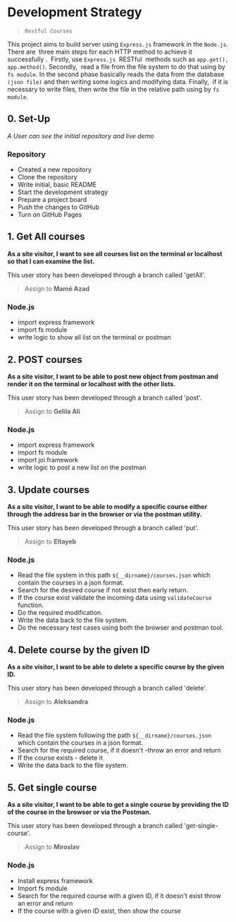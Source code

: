 # Development Strategy

> `Restful Courses`

This project aims to build server using `Express.js` framework in the `Node.js`. There are  three main steps for each HTTP method to achieve it successfully .  Firstly, use `Express.js`  RESTful  methods such as `app.get(), app.method()`. Secondly,  read a file from the file system to do that using by `fs module`. In the second phase basically reads the data from the database `(json file)` and then writing some logics and modifying data. Finally,  if it is necessary to write files, then write the file in the relative path using by `fs module`.​

## 0. Set-Up

_A User can see the initial repository and live demo_

### Repository

- Created a new repository
- Clone the repository
- Write initial, basic README
- Start the development strategy
- Prepare a project board
- Push the changes to GitHub
- Turn on GitHub Pages

## 1. Get All courses

**As a site visitor, I want to see all courses list on the terminal or localhost so that I can examine the list.**

This user story has been developed through a branch called 'getAll'.

> Assign to **Mamé Azad**

### Node.js

- import express framework
- import fs module
- write logic to show all list on the terminal or postman

## 2. POST courses

**As a site visitor, I want to be able to post new object from postman and render it on the terminal or localhost with the other lists.**

This user story has been developed through a branch called 'post'.

> Assign to **Gelila Ali**

### Node.js

- import express framework
- import fs module
- import joi framework
- write logic to post a new list on the postman

## 3. Update courses

**As a site visitor, I want to be able to modify a specific course either through the address bar in the browser or via the postman utility.**

This user story has been developed through a branch called 'put'.

> Assign to **Eltayeb**

### Node.js

- Read the file system in this path `${__dirname}/courses.json` which contain the courses in a json format.
- Search for the desired course if not exist then early return.
- If the course exist validate the incoming data using `validateCourse` function.
- Do the required modification.
- Write the data back to the file system.
- Do the necessary test cases using both the browser and postman tool.

## 4. Delete course by the given ID

**As a site visitor, I want to be able to delete a specific course by the given ID.**

This user story has been developed through a branch called 'delete'.

> Assign to **Aleksandra**

### Node.js

- Read the file system following the path `${__dirname}/courses.json` which contain the courses in a json format.
- Search for the required course, if it doesn't -throw an error and return
- If the course exists - delete it
- Write the data back to the file system.

## 5. Get single course

**As a site visitor, I want to be able to get a single course by providing the ID of the course in the browser or via the Postman.**

This user story has been developed through a branch called 'get-single-course'.

> Assign to **Miroslav**

### Node.js

- Install express framework
- Import fs module
- Search for the required course with a given ID, if it doesn't exist throw an error and return
- If the course with a given ID exist, then show the course
